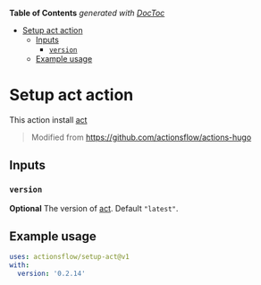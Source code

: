 <!-- START doctoc generated TOC please keep comment here to allow auto update -->
<!-- DON'T EDIT THIS SECTION, INSTEAD RE-RUN doctoc TO UPDATE -->
**Table of Contents**  *generated with [DocToc](https://github.com/thlorenz/doctoc)*

- [Setup act action](#setup-act-action)
  - [Inputs](#inputs)
    - [`version`](#version)
  - [Example usage](#example-usage)

<!-- END doctoc generated TOC please keep comment here to allow auto update -->

# Setup act action

This action install [act](https://github.com/nektos/act)

> Modified from <https://github.com/actionsflow/actions-hugo>

## Inputs

### `version`

**Optional** The version of [act](https://github.com/nektos/act). Default `"latest"`.

## Example usage

```yaml
uses: actionsflow/setup-act@v1
with:
  version: '0.2.14'
```